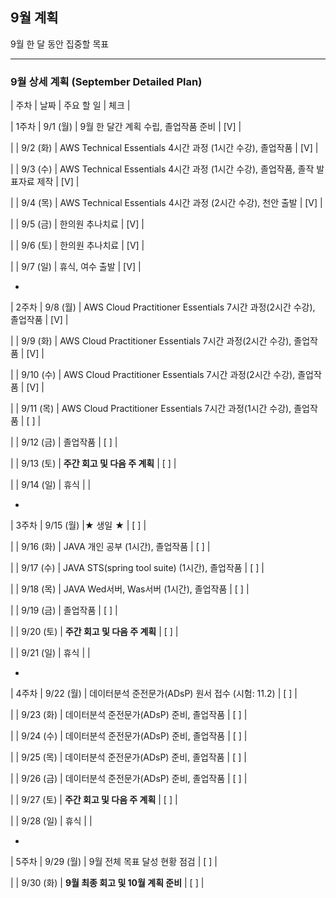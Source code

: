 ## 9월 계획
9월 한 달 동안 집중할 목표

---

### 9월 상세 계획 (September Detailed Plan)

| 주차 | 날짜 | 주요 할 일 | 체크 |

| 1주차 | 9/1 (월) | 9월 한 달간 계획 수립, 졸업작품 준비 | [V] |

| | 9/2 (화) | AWS Technical Essentials 4시간 과정 (1시간 수강), 졸업작품 | [V] |

| | 9/3 (수) | AWS Technical Essentials 4시간 과정 (1시간 수강), 졸업작품, 졸작 발표자료 제작 | [V] |

| | 9/4 (목) | AWS Technical Essentials 4시간 과정 (2시간 수강), 천안 출발 | [V] |

| | 9/5 (금) | 한의원 추나치료 | [V] |

| | 9/6 (토) | 한의원 추나치료 | [V] |

| | 9/7 (일) | 휴식, 여수 출발 | [V] |


-
| 2주차 | 9/8 (월) | AWS Cloud Practitioner Essentials 7시간 과정(2시간 수강), 졸업작품 | [V] |

| | 9/9 (화) | AWS Cloud Practitioner Essentials 7시간 과정(2시간 수강), 졸업작품  | [V] |

| | 9/10 (수) | AWS Cloud Practitioner Essentials 7시간 과정(2시간 수강), 졸업작품 | [V] |

| | 9/11 (목) | AWS Cloud Practitioner Essentials 7시간 과정(1시간 수강), 졸업작품 | [ ] |

| | 9/12 (금) | 졸업작품 | [ ] |

| | 9/13 (토) | **주간 회고 및 다음 주 계획** | [ ] |

| | 9/14 (일) | 휴식 | |


-
| 3주차 | 9/15 (월) |★ 생일 ★ | [ ] |

| | 9/16 (화) | JAVA 개인 공부 (1시간), 졸업작품 | [ ] |

| | 9/17 (수) | JAVA STS(spring tool suite) (1시간), 졸업작품 | [ ] |

| | 9/18 (목) | JAVA Wed서버, Was서버 (1시간), 졸업작품 | [ ] |

| | 9/19 (금) | 졸업작품 | [ ] |

| | 9/20 (토) | **주간 회고 및 다음 주 계획** | [ ] |

| | 9/21 (일) | 휴식 | |


-
| 4주차 | 9/22 (월) | 데이터분석 준전문가(ADsP) 원서 접수 (시험: 11.2) | [ ] |

| | 9/23 (화) | 데이터분석 준전문가(ADsP) 준비, 졸업작품 | [ ] |

| | 9/24 (수) | 데이터분석 준전문가(ADsP) 준비, 졸업작품 | [ ] |

| | 9/25 (목) | 데이터분석 준전문가(ADsP) 준비, 졸업작품 | [ ] |

| | 9/26 (금) | 데이터분석 준전문가(ADsP) 준비, 졸업작품 | [ ] |

| | 9/27 (토) | **주간 회고 및 다음 주 계획** | [ ] |

| | 9/28 (일) | 휴식 | |


-
| 5주차 | 9/29 (월) | 9월 전체 목표 달성 현황 점검 | [ ] |

| | 9/30 (화) | **9월 최종 회고 및 10월 계획 준비** | [ ] |

